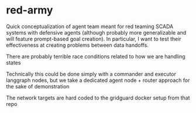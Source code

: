 # red-army
Quick conceptualization of agent team meant for red teaming SCADA systems with defensive agents (although probably more generalizable and will feature prompt-based goal creation). In particular, I want to test their effectiveness at creating problems between data handoffs. 

There are probably terrible race conditions related to how we are handling states

Technically this could be done simply with a commander and executor langgraph nodes, but we take a dedicated agent node + router approach for the sake of demonstration

The network targets are hard coded to the gridguard docker setup from that repo